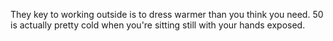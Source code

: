 They key to working outside is to dress warmer than you think you need. 50 is actually pretty cold when you're sitting still with your hands exposed.

